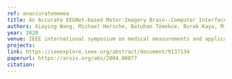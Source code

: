 ```yaml
---
ref: anaccuratememea
title: An Accurate EEGNet-based Motor-Imagery Brain--Computer Interface for Low-Power Edge Computing
authors: Xiaying Wang, Michael Hersche, Batuhan Tömekce, Burak Kaya, Michele Magno, Luca Benini
year: 2020
venue: IEEE international symposium on medical measurements and applications (MeMeA)
projects:
link: https://ieeexplore.ieee.org/abstract/document/9137134
paperurl: https://arxiv.org/abs/2004.00077
citation: 
---
```

